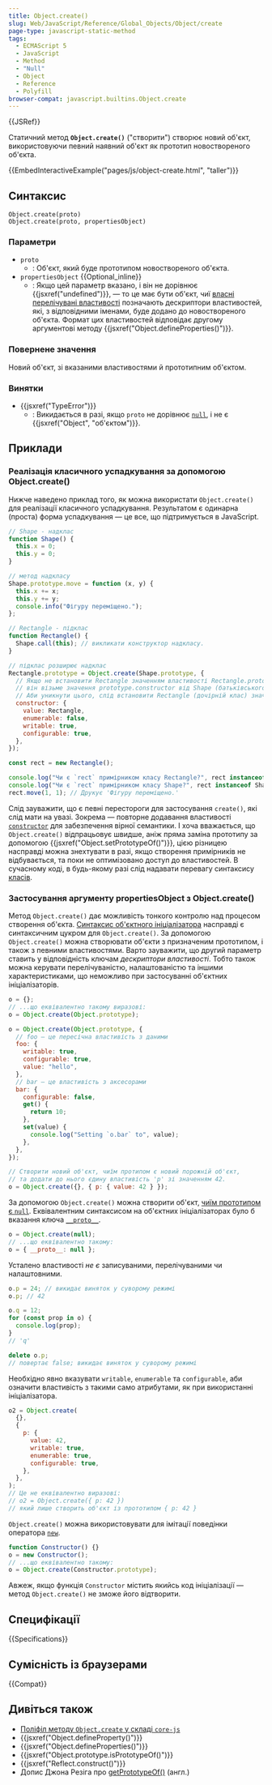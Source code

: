 ```yaml
---
title: Object.create()
slug: Web/JavaScript/Reference/Global_Objects/Object/create
page-type: javascript-static-method
tags:
  - ECMAScript 5
  - JavaScript
  - Method
  - "Null"
  - Object
  - Reference
  - Polyfill
browser-compat: javascript.builtins.Object.create
---
```


{{JSRef}}

Статичний метод **`Object.create()`** ("створити") створює новий об'єкт, використовуючи певний наявний об'єкт як прототип новоствореного об'єкта.

{{EmbedInteractiveExample("pages/js/object-create.html", "taller")}}

## Синтаксис

```js-nolint
Object.create(proto)
Object.create(proto, propertiesObject)
```

### Параметри

- `proto`
  - : Об'єкт, який буде прототипом новоствореного об'єкта.
- `propertiesObject` {{Optional_inline}}
  - : Якщо цей параметр вказано, і він не дорівнює {{jsxref("undefined")}}, — то це має бути об'єкт, чиї [власні перелічувані властивості](/uk/docs/Web/JavaScript/Enumerability_and_ownership_of_properties) позначають дескриптори властивостей, які, з відповідними іменами, буде додано до новоствореного об'єкта. Формат цих властивостей відповідає другому аргументові методу {{jsxref("Object.defineProperties()")}}.

### Повернене значення

Новий об'єкт, зі вказаними властивостями й прототипним об'єктом.

### Винятки

- {{jsxref("TypeError")}}
  - : Викидається в разі, якщо `proto` не дорівнює [`null`](/uk/docs/Web/JavaScript/Reference/Operators/null), і не є {{jsxref("Object", "об'єктом")}}.

## Приклади

### Реалізація класичного успадкування за допомогою Object.create()

Нижче наведено приклад того, як можна використати `Object.create()` для реалізації класичного успадкування. Результатом є одинарна (проста) форма успадкування — це все, що підтримується в JavaScript.

```js
// Shape - надклас
function Shape() {
  this.x = 0;
  this.y = 0;
}

// метод надкласу
Shape.prototype.move = function (x, y) {
  this.x += x;
  this.y += y;
  console.info("Фігуру переміщено.");
};

// Rectangle - підклас
function Rectangle() {
  Shape.call(this); // викликати конструктор надкласу.
}

// підклас розширює надклас
Rectangle.prototype = Object.create(Shape.prototype, {
  // Якщо не встановити Rectangle значенням властивості Rectangle.prototype.constructor,
  // він візьме значення prototype.constructor від Shape (батьківського класу).
  // Аби уникнути цього, слід встановити Rectangle (дочірній клас) значенням prototype.constructor.
  constructor: {
    value: Rectangle,
    enumerable: false,
    writable: true,
    configurable: true,
  },
});

const rect = new Rectangle();

console.log("Чи є `rect` примірником класу Rectangle?", rect instanceof Rectangle); // true
console.log("Чи є `rect` примірником класу Shape?", rect instanceof Shape); // true
rect.move(1, 1); // Друкує 'Фігуру переміщено.'
```

Слід зауважити, що є певні перестороги для застосування `create()`, які слід мати на увазі. Зокрема — повторне додавання властивості [`constructor`](/uk/docs/Web/JavaScript/Reference/Global_Objects/Object/constructor) для забезпечення вірної семантики. І хоча вважається, що `Object.create()` відпрацьовує швидше, аніж пряма заміна прототипу за допомогою {{jsxref("Object.setPrototypeOf()")}}, цією різницею насправді можна знехтувати в разі, якщо створення примірників не відбувається, та поки не оптимізовано доступ до властивостей. В сучасному коді, в будь-якому разі слід надавати перевагу синтаксису [класів](/uk/docs/Web/JavaScript/Reference/Classes).

### Застосування аргументу propertiesObject з Object.create()

Метод `Object.create()` дає можливість тонкого контролю над процесом створення об'єкта. [Синтаксис об'єктного ініціалізатора](/uk/docs/Web/JavaScript/Reference/Operators/Object_initializer) насправді є синтаксичним цукром для `Object.create()`. За допомогою `Object.create()` можна створювати об'єкти з призначеним прототипом, і також з певними властивостями. Варто зауважити, що другий параметр ставить у відповідність ключам _дескриптори властивості_. Тобто також можна керувати перелічуваністю, налаштованістю та іншими характеристиками, що неможливо при застосуванні об'єктних ініціалізаторів.

```js
o = {};
// ...що еквівалентно такому виразові:
o = Object.create(Object.prototype);

o = Object.create(Object.prototype, {
  // foo — це пересічна властивість з даними
  foo: {
    writable: true,
    configurable: true,
    value: "hello",
  },
  // bar — це властивість з аксесорами
  bar: {
    configurable: false,
    get() {
      return 10;
    },
    set(value) {
      console.log("Setting `o.bar` to", value);
    },
  },
});

// Створити новий об'єкт, чиїм протипом є новий порожній об'єкт,
// та додати до нього єдину властивість 'p' зі значенням 42.
o = Object.create({}, { p: { value: 42 } });
```

За допомогою `Object.create()` можна створити об'єкт, [чиїм прототипом є `null`](/uk/docs/Web/JavaScript/Reference/Global_Objects/Object#obiekty-z-prototypom-null). Еквівалентним синтаксисом на об'єктних ініціалізаторах було б вказання ключа [`__proto__`](/uk/docs/Web/JavaScript/Reference/Operators/Object_initializer#vstanovliuvach-prototypu).

```js
o = Object.create(null);
// ...що еквівалентно такому:
o = { __proto__: null };
```

Усталено властивості _не є_ записуваними, перелічуваними чи налаштовними.

```js
o.p = 24; // викидає виняток у суворому режимі
o.p; // 42

o.q = 12;
for (const prop in o) {
  console.log(prop);
}
// 'q'

delete o.p;
// повертає false; викидає виняток у суворому режимі
```

Необхідно явно вказувати `writable`, `enumerable` та `configurable`, аби означити властивість з такими само атрибутами, як при використанні ініціалізатора.

```js
o2 = Object.create(
  {},
  {
    p: {
      value: 42,
      writable: true,
      enumerable: true,
      configurable: true,
    },
  },
);
// Це не еквівалентно виразові:
// o2 = Object.create({ p: 42 })
// який лише створить об'єкт із прототипом { p: 42 }
```

`Object.create()` можна використовувати для імітації поведінки оператора [`new`](/uk/docs/Web/JavaScript/Reference/Operators/new).

```js
function Constructor() {}
o = new Constructor();
// ...що еквівалентно такому:
o = Object.create(Constructor.prototype);
```

Авжеж, якщо функція `Constructor` містить якийсь код ініціалізації — метод `Object.create()` не зможе його відтворити.

## Специфікації

{{Specifications}}

## Сумісність із браузерами

{{Compat}}

## Дивіться також

- [Поліфіл методу `Object.create` у складі `core-js`](https://github.com/zloirock/core-js#ecmascript-object)
- {{jsxref("Object.defineProperty()")}}
- {{jsxref("Object.defineProperties()")}}
- {{jsxref("Object.prototype.isPrototypeOf()")}}
- {{jsxref("Reflect.construct()")}}
- Допис Джона Резіга про [getPrototypeOf()](https://johnresig.com/blog/objectgetprototypeof/) (англ.)

